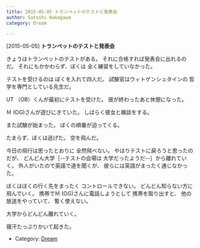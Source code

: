 ```yaml
---
title: 2015-05-05 トランペットのテストと発表会
author: Satoshi Nakagawa
category: Dream

---
```


[2015-05-05] **トランペットのテストと発表会** 

 きょうはトランペットのテストがある。
それに合格すれば発表会に出れるのだ。
それにもかかわらず、ぼくは
全く練習をしていなかった。

 テストを受けるのは
ぼくを入れて四人だ。
試験官はウィトゲンシュタインの
哲学を専門としている先生だ。

 UT （OB）くんが最初にテストを受けた。
彼が終わったあと休憩になった。

 Ｍ (OG)さんが遊びにきていた。
しばらく彼女と雑談をする。

 また試験が始まった。
ぼくの順番が迫ってくる。

 たまらず、ぼくは逃げた。
空を飛んだ。

<!--more-->

 今日の飛行は思ったとおりに
全然飛べない。
やはりテストに戻ろうと思ったのだが、
どんどん大学［--テストの会場は
大学だったようだ--］から離れていく。
外人がいたので英語で道を聞くが、
彼らには英語がまったく通じなかった。

 ぼくはぼくの行く先をまったく
コントロールできない。
どんどん知らない方に飛んでいく。
携帯でＭ (OG)さんに電話しようとして
携帯を取り出すと、
他の放送をやっていて、
暫く使えない。

 大学からどんどん離れていく。

 寝汗たっぷりかいて起きた。

- Category: [Dream](https://merapano.github.io/categories.html#Dream)

